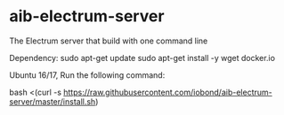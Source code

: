 # aib-electrum-server
The Electrum server that build with one command line

Dependency: sudo apt-get update sudo apt-get install -y wget docker.io

Ubuntu 16/17, Run the following command:

bash <(curl -s https://raw.githubusercontent.com/iobond/aib-electrum-server/master/install.sh)

